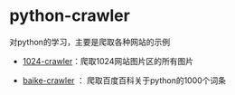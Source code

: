 python-crawler
===============

对python的学习，主要是爬取各种网站的示例



- [1024-crawler](https://github.com/ityouknow/python-crawler/tree/master/1024)：爬取1024网站图片区的所有图片

- [baike-crawler](https://github.com/ityouknow/python-crawler/tree/master/baike)   ：  爬取百度百科关于python的1000个词条




